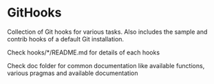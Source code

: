 # GitHooks

Collection of Git hooks for various tasks.
Also includes the sample and contrib hooks of a default Git installation.

Check hooks/*/README.md for details of each hooks

Check doc folder for common documentation like available functions, various pragmas and available documentation